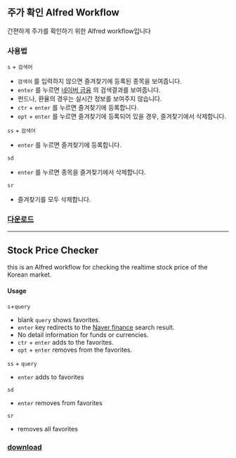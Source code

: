## 주가 확인 Alfred Workflow

간편하게 주가를 확인하기 위한 Alfred workflow입니다

### 사용법

`s` + `검색어`

- `검색어` 를 입력하지 않으면 즐겨찾기에 등록된 종목을 보여줍니다.
- `enter` 를 누르면 [네이버 금융](http://finance.naver.com/) 의 검색결과를 보여줍니다.
- 펀드나, 환율의 경우는 실시간 정보를 보여주지 않습니다.
- `ctr` + `enter` 를 누르면 즐겨찾기에 등록합니다.
- `opt` + `enter` 를 누르면 즐겨찾기에 등록되어 있을 경우, 즐겨찾기에서 삭제합니다.

`ss` + `검색어`

- `enter` 를 누르면 즐겨찾기에 등록합니다.

`sd`

- `enter` 를 누르면 종목을 즐겨찾기에서 삭제합니다.

`sr`

- 즐겨찾기를 모두 삭제합니다.


### [다운로드](https://github.com/sungminoh/alfred-workflow-stockprice/releases/tag/2.0)

-------------

## Stock Price Checker

this is an Alfred workflow for checking the realtime stock price of the Korean market.

#### Usage

`s`+`query`

- blank `query` shows favorites.
- `enter` key redirects to the [Naver finance](http://finance.naver.com/) search result.
- No detail information for funds or currencies.
- `ctr` + `enter` adds to the favorites.
- `opt` + `enter` removes from the favorites.

`ss` + `query`

- `enter` adds to favorites

`sd`

- `enter` removes from favorites

`sr`

- removes all favorites


### [download](https://github.com/sungminoh/alfred-workflow-stockprice/releases/tag/2.0)
